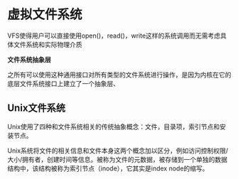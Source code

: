 # 虚拟文件系统

VFS使得用户可以直接使用open\(\)，read\(\)，write这样的系统调用而无需考虑具体文件系统和实际物理介质

**文件系统抽象层**

之所有可以使用这种通用接口对所有类型的文件系统进行操作，是因为内核在它的底层文件系统接口上建立了一个抽象层、

## Unix文件系统

Unix使用了四种和文件系统相关的传统抽象概念：文件，目录项，索引节点和安装节点。

Unix系统将文件的相关信息和文件本身这两个概念加以区分，例如访问控制权限/大小/拥有者，创建时间等信息。被称为文件的元数据，被存储到一个单独的数据结构中，该结构被称为索引节点（inode），它其实是index node的缩写。





